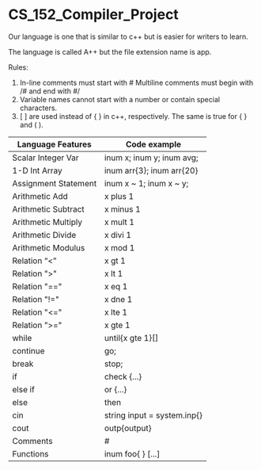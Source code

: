 # CS_152_Compiler_Project


Our language is one that is similar to c++ but is easier for writers to learn. 

The language is called A++ but the file extension name is app. 

Rules: 
1. In-line comments must start with #
   Multiline comments must begin with /# and end with #/
2. Variable names cannot start with a number or contain special characters. 
3. [ ] are used instead of { } in c++, respectively. The same is true for { } and ( ). 

|	Language Features |	Code example	|
|	------------|---------------|
|	Scalar Integer Var	|	inum x; inum y; inum avg;	|
|	1-D Int Array	|	inum arr{3}; inum arr{20}	|
|	Assignment Statement	|	inum x ~ 1; inum x ~ y;	|
|	Arithmetic Add	|	x plus 1	|
|	Arithmetic Subtract	|	x minus 1	|
|	Arithmetic Multiply	|	x mult 1	|
|	Arithmetic Divide	|	x divi 1	|
|	Arithmetic Modulus	|	x mod 1	|
|	Relation “<”	|	x gt 1	|
|	Relation ">"	|	x lt 1	|
|	Relation "=="	|	x eq 1	|
|	Relation "!="	|	x dne 1	|
|	Relation "<="	|	x lte 1	|
|	Relation ">="	|	x gte 1	|
|	while	|	until{x gte 1}[]	|
|	continue	|	go;	|
|	break	|	stop;	|
|	if	|	check {...}	|
|	else if	|	or {...}	|
|	else	|	then |
|	cin	|	string input = system.inp{}	|
|	cout	|	outp{output}	|
|	Comments	|	#	|
|	Functions	|	inum foo{ } [...]	|
